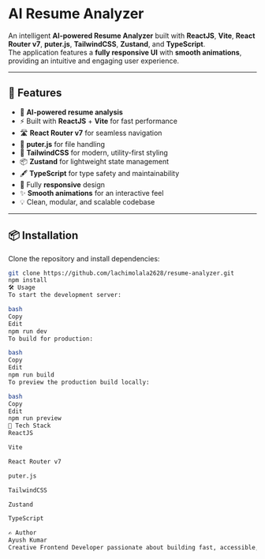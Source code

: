 # AI Resume Analyzer

An intelligent **AI-powered Resume Analyzer** built with **ReactJS**, **Vite**, **React Router v7**, **puter.js**, **TailwindCSS**, **Zustand**, and **TypeScript**.  
The application features a **fully responsive UI** with **smooth animations**, providing an intuitive and engaging user experience.

---

## 🚀 Features

- 🤖 **AI-powered resume analysis**
- ⚡ Built with **ReactJS** + **Vite** for fast performance
- 🛣️ **React Router v7** for seamless navigation
- 📂 **puter.js** for file handling
- 🎨 **TailwindCSS** for modern, utility-first styling
- 📦 **Zustand** for lightweight state management
- 🖋 **TypeScript** for type safety and maintainability
- 📱 Fully **responsive** design
- ✨ **Smooth animations** for an interactive feel
- 💡 Clean, modular, and scalable codebase

---

## 📦 Installation

Clone the repository and install dependencies:

```bash
git clone https://github.com/lachimolala2628/resume-analyzer.git
npm install
🛠️ Usage
To start the development server:

bash
Copy
Edit
npm run dev
To build for production:

bash
Copy
Edit
npm run build
To preview the production build locally:

bash
Copy
Edit
npm run preview
🧰 Tech Stack
ReactJS

Vite

React Router v7

puter.js

TailwindCSS

Zustand

TypeScript

✍️ Author
Ayush Kumar
Creative Frontend Developer passionate about building fast, accessible, and user-focused web experiences.
